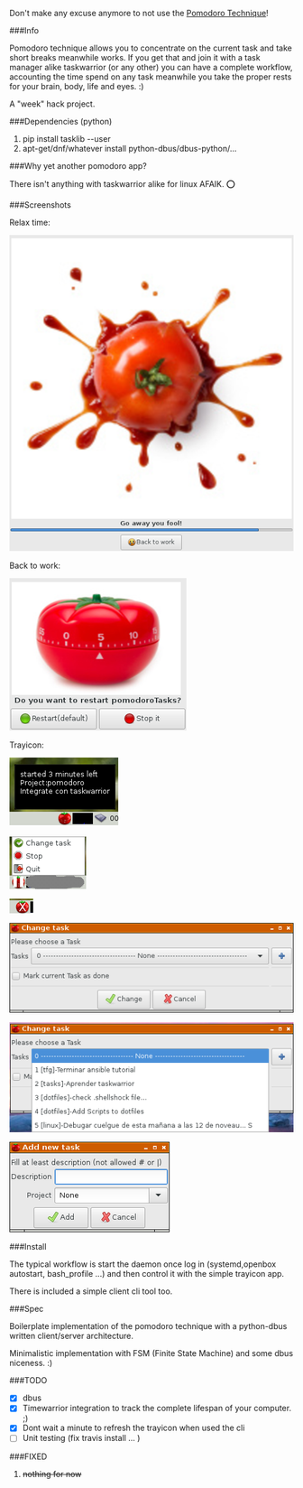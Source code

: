 
Don't make any excuse anymore to not use the [Pomodoro Technique](https://en.wikipedia.org/wiki/Pomodoro_Technique)!


###Info

Pomodoro technique allows you to concentrate on the current task and take short breaks meanwhile works.
If you get that and join it with a task manager alike taskwarrior (or any other) you can have a complete workflow, accounting the time spend on any task meanwhile you take the proper rests for your brain, body, life and eyes. :)

A "week" hack project.


###Dependencies (python)

1. pip install tasklib --user
2. apt-get/dnf/whatever install python-dbus/dbus-python/...


###Why yet another pomodoro app?

There isn't anything with taskwarrior alike for linux AFAIK.  :o:

###Screenshots

Relax time:

![25 minutes passed](images/screenshots/timer1.png "25 minutes passed")

Back to work:

![Back to work?](images/screenshots/timer2.png "Back to work?")

Trayicon:


![Started with tooltip](images/screenshots/started.png "Started with tooltip")

![Paused with menu](images/screenshots/paused.png "Paused with menu")

![Stopped](images/screenshots/stopped.png "Stopped")


![Change Task](images/screenshots/changeTask.png "Change task")

![Change Task 2](images/screenshots/changeTask2.png "Change task 2")

![Add new Task](images/screenshots/addTask.png "Add new Task")


###Install 

The typical workflow is start the daemon once log in (systemd,openbox autostart, bash_profile ...) and 
then control it with the simple trayicon app.

There is included a simple client cli tool too.

###Spec

Boilerplate implementation of the pomodoro technique with a python-dbus written client/server architecture.

Minimalistic implementation with FSM (Finite State Machine) and some dbus niceness. :)


###TODO

- [x] dbus 
- [x] Timewarrior integration to track the complete lifespan of your computer. ;)
- [x] Dont wait a minute to refresh the trayicon when used the cli
- [ ] Unit testing \(fix travis install ... \)

###FIXED

1. ~~nothing for now~~
